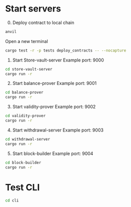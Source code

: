 # Start servers

0. Deploy contract to local chain
```bash
anvil  
```
Open a new terminal
```bash
cargo test -r -p tests deploy_contracts -- --nocapture
```


1. Start Store-vault-server
Example port: 9000
```bash
cd store-vault-server
cargo run -r
```

2. Start balance-prover
Example port: 9001
```bash
cd balance-prover
cargo run -r
```

3. Start validity-prover
Example port: 9002
```bash
cd validity-prover
cargo run -r
```

4. Start withdrawal-server
Example port: 9003
```bash
cd withdrawal-server
cargo run -r
```

5. Start block-builder
Example port: 9004
```bash
cd block-builder
cargo run -r
```


# Test CLI

```bash
cd cli
